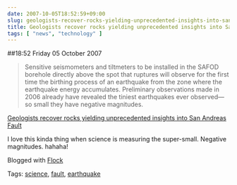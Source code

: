 ```yaml
---
date: 2007-10-05T18:52:59+09:00
slug: geologists-recover-rocks-yielding-unprecedented-insights-into-san-andreas-fault
title: Geologists recover rocks yielding unprecedented insights into San Andreas Fault
tags: [ "news", "technology" ]
---
```


##18:52 Friday 05 October 2007

> Sensitive seismometers and tiltmeters to be installed in the SAFOD borehole directly above the spot that ruptures will observe for the first time the birthing process of an earthquake from the zone where the earthquake energy accumulates. Preliminary observations made in 2006 already have revealed the tiniest earthquakes ever observed—so small they have negative magnitudes.

[Geologists recover rocks yielding unprecedented insights into San Andreas Fault](https://news-service.stanford.edu/news/2007/october10/safod-101007.html)


I love this kinda thing when science is measuring the super-small.  Negative magnitudes.  hahaha!

Blogged with [Flock](https://www.flock.com/blogged-with-flock)

Tags: [science](https://technorati.com/tag/science), [fault](https://technorati.com/tag/fault), [ earthquake](https://technorati.com/tag/%20earthquake)
